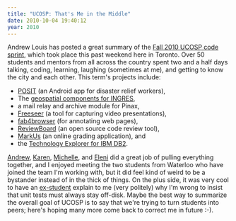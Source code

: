 ```yaml
---
title: "UCOSP: That's Me in the Middle"
date: 2010-10-04 19:40:12
year: 2010
---
```

Andrew Louis has posted a great summary of the <a href="http://ucosp.ca/fall2010/2010/10/ucosp-code-sprint/">Fall 2010 UCOSP code sprint</a>, which took place this past weekend here in Toronto.  Over 50 students and mentors from all across the country spent two and a half days talking, coding, learning, laughing (sometimes at me), and getting to know the city and each other.  This term's projects include:
<ul>
	<li><a href="http://posit.hfoss.org/">POSIT</a> (an Android app for disaster relief workers),</li>
	<li>The <a href="http://community.ingres.com/wiki/IngresGeospatial">geospatial components for INGRES</a>,</li>
	<li>a mail relay and archive module for Pinax,</li>
	<li><a href="http://fosslc.org/drupal/freeseer">Freeseer</a> (a tool for capturing video presentations),</li>
	<li><a href="http://code.google.com/p/fab4browser/">fab4browser</a> (for annotating web pages),</li>
	<li><a href="http://www.reviewboard.org/">ReviewBoard</a> (an open source code review tool),</li>
	<li><a href="http://markusproject.org/">MarkUs</a> (an online grading application), and</li>
	<li>the <a href="http://sourceforge.net/projects/db2mc/">Technology Explorer for IBM DB2</a>.</li>
</ul>
<a href="http://hyfen.net/">Andrew</a>, <a href="http://www.cs.utoronto.ca/%7Ereid/">Karen</a>, <a href="http://www.cs.utoronto.ca/%7Emcraig/">Michelle</a>, and <a href="http://webdocs.cs.ualberta.ca/%7Estroulia/">Eleni</a> did a great job of pulling everything together, and I enjoyed meeting the two students from Waterloo who have joined the team I'm working with, but it did feel kind of weird to be a bystander instead of in the thick of things. On the plus side, it was very cool to have an <a href="http://wolever.net/">ex-student</a> explain to me (very politely) why I'm wrong to insist that unit tests must always stay off-disk.  Maybe the best way to summarize the overall goal of UCOSP is to say that we're trying to turn students into peers; here's hoping many more come back to correct me in future :-).
